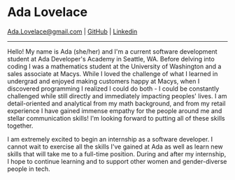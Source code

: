 # Ada Lovelace

Ada.Lovelace@gmail.com | [GitHub] | [Linkedin]

********************
Hello! My name is Ada (she/her) and I'm a current software development student at Ada Developer's Academy in Seattle, WA. Before delving into coding I was a mathematics student at the University of Washington and a sales associate at Macys. While I loved the challenge of what I learned in undergrad and enjoyed making customers happy at Macys, when I discovered programming I realized I could do both - I could be constantly challenged while still directly and immediately impacting peoples' lives. I am detail-oriented and analytical from my math background, and from my retail experience I have gained immense empathy for the people around me and stellar communication skills! I'm looking forward to putting all of these skills together. 

I am extremely excited to begin an internship as a software developer. I cannot wait to exercise all the skills I've gained at Ada as well as learn new skills that will take me to a full-time position. During and after my internship, I  hope to continue learning and to support other women and gender-diverse people in tech.

[GitHub]: link-to-personal-github
[Linkedin]: link-to-linkedin-profile
